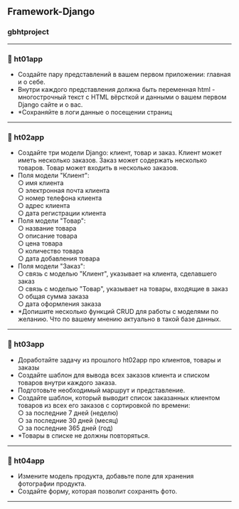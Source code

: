 ## Framework-Django
### gbhtproject

--------------------
### 📌 ht01app
- Создайте пару представлений в вашем первом приложении: главная и о себе.
- Внутри каждого представления должна быть переменная html - многострочный текст с HTML вёрсткой и данными о вашем 
первом Django сайте и о вас.
- *Сохраняйте в логи данные о посещении страниц
--------------------

### 📌 ht02app
- Создайте три модели Django: клиент, товар и заказ. Клиент может иметь несколько заказов. Заказ может содержать 
несколько товаров. Товар может входить в несколько заказов.
- Поля модели "Клиент":  
○ имя клиента  
○ электронная почта клиента  
○ номер телефона клиента  
○ адрес клиента  
○ дата регистрации клиента
- Поля модели "Товар":  
○ название товара  
○ описание товара  
○ цена товара  
○ количество товара  
○ дата добавления товара
- Поля модели "Заказ":  
○ связь с моделью "Клиент", указывает на клиента, сделавшего заказ  
○ связь с моделью "Товар", указывает на товары, входящие в заказ  
○ общая сумма заказа  
○ дата оформления заказа
- *Допишите несколько функций CRUD для работы с моделями по желанию. Что по вашему мнению актуально в такой базе данных.
--------------------

### 📌 ht03app
- Доработайте задачу из прошлого ht02app про клиентов, товары и заказы
- Создайте шаблон для вывода всех заказов клиента и списком товаров внутри каждого заказа.
- Подготовьте необходимый маршрут и представление.
- Создайте шаблон, который выводит список заказанных клиентом товаров из всех его заказов с сортировкой по времени:  
○ за последние 7 дней (неделю)  
○ за последние 30 дней (месяц)  
○ за последние 365 дней (год)
- *Товары в списке не должны повторяться.
--------------------

### 📌 ht04app
- Измените модель продукта, добавьте поле для хранения фотографии продукта.
- Создайте форму, которая позволит сохранять фото.
- --------------------
